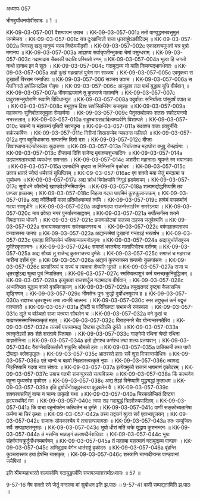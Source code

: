 अध्यायः 057
	
भीमदुर्योधनयोर्वीरवादः ॥ 1 ॥

KK-09-03-057-001	वैशम्पायन उवाच ।
KK-09-03-057-001a	ततो वाग्युद्धमभवत्तुमुलं जनमेजय ।
KK-09-03-057-001c	यत्र दुःखान्वितो राजा धृतराष्ट्रोऽब्रवीदिदम् ॥
KK-09-03-057-002a	धिगस्तु खलु मानुष्यं यस्य निष्ठेयमीदृशी ।
KK-09-03-057-002c	एकादशचमूभर्ता यत्र पुत्रो ममानघ ॥
KK-09-03-057-003a	आज्ञाप्य सर्वान्नृपतीन्भुक्त्वा चेमां वसुन्धराम् ।
KK-09-03-057-003c	गदामादाय चैकाकी पदातिः प्रस्थितो रणम् ॥
KK-09-03-057-004a	भूत्वा हि जगतो नाथो ह्यनाथ इव मे सुतः ।
KK-09-03-057-004c	गदामुद्यम्य यो याति किमन्यद्भागधेयतः ॥
KK-09-03-057-005a	अहो दुःखं महत्प्राप्तं पुत्रेण मम सञ्जय ।
KK-09-03-057-005c	एवमुक्त्वा स दुःखार्तो विरराम जनाधिपः ॥
KK-09-03-057-006	सञ्जय उवाच ।
KK-09-03-057-006a	स मेघनिनदो हर्षान्निनदन्निव गोवृषः ।
KK-09-03-057-006c	आजुहाव तदा पार्थं युद्धाय युधि वीर्यवान् ॥
KK-09-03-057-007a	भीममाह्वयमाने तु कुरुराजे महात्मनि ।
KK-09-03-057-007c	प्रादुरासन्सुघोराणि रूपाणि विविधान्युत ॥
KK-09-03-057-008a	ववुर्वाताः सनिर्घाताः पांसुवर्षं पपात च ।
KK-09-03-057-008c	बभूवुश्च दिशः सर्वास्तिमिरेण समावृताः ॥
KK-09-03-057-009a	महास्वनाः सुनिर्वातास्तुमुला रोमहर्षणाः ।
KK-09-03-057-009c	पेतुस्तथोल्काः शतशः स्फोटयन्त्यो नभस्तलात् ॥
KK-09-03-057-010a	राहुश्चाग्रसदादित्यमपर्वणि विशाम्पते ।
KK-09-03-057-010c	चकम्पे च महाकम्पं पृथिवी सवनद्रुमा ॥
KK-09-03-057-011a	रूक्षाश्च वाताः प्रववुर्नीचैः शर्करकर्षिणः ।
KK-09-03-057-011c	गिरीणां शिखराण्येव न्यपतन्त महीतले ॥
KK-09-03-057-012a	मृगा बहुविधाकाराः सम्पतन्ति दिशो दश ।
KK-09-03-057-012c	दीप्ताः शिवाश्चाप्यनदन्घोररूपाः सुदारुणाः ॥
KK-09-03-057-013a	निर्घाताश्च महाघोरा बभूवू रोमहर्षणाः ।
KK-09-03-057-013c	दीप्तायां दिशि राजेन्द्र मृगाश्चाशुभवादिनः ॥
KK-09-03-057-014a	उदपानगताश्चापो व्यवर्धन्त समन्ततः ।
KK-09-03-057-014c	अशरीरा महानादाः श्रूयन्ते स्म भयानकाः ॥
KK-09-03-057-015a	एवमादीनि दृष्ट्वा स निमित्तानि वृकोदरः ।
KK-09-03-057-015c	उवाच भ्रातरं ज्येष्ठं धर्मराजं युधिष्ठिरम् ॥
KK-09-03-057-016ac	एष शक्यो मया जेतुं मन्दात्मा च सुयोधनः ॥
KK-09-03-057-017a	अद्य क्रोधं विमोक्ष्यामि निगूढं हृदयेशयम् ।
KK-09-03-057-017c	सुयोधने कौरवेन्द्रे खाण्डवेऽग्निमिवार्जुनः ॥
KK-09-03-057-018a	शल्यमद्योद्धरिष्यामि तव पाण्डव हृच्छयम् ।
KK-09-03-057-018c	निहत्य गदया पापमिमं कुरुकुलान्तकम् ॥
KK-09-03-057-019a	अद्य कीर्तिमयीं मालां प्रतिमोक्ष्याम्यहं त्वयि ।
KK-09-03-057-019c	हत्वेमं पापकर्माणं गदया रणमूर्धनि ॥
KK-09-03-057-020a	अद्योरुगदया राजन्भेत्ताऽस्मि समरेऽनया ।
KK-09-03-057-020c	नायं प्रवेष्टा नगरं पुनर्वारणसाह्वयम् ॥
KK-09-03-057-021a	सर्पोत्सर्गस्य शयने विषदानस्य भोजने ।
KK-09-03-057-021c	प्रमाणकोट्यां पातस्य दाहस्य जतुवेश्मनि ॥
KK-09-03-057-022a	सभायामवहासस्य सर्वस्वहरणस्य च ।
KK-09-03-057-022c	वर्षमज्ञातवासस्य वनवासस्य चानघ ॥
KK-09-03-057-023a	अद्यान्तमेषां दुःखानां गन्ताऽहं भरतर्षभ ।
KK-09-03-057-023c	एकाह्ना विनिहत्येमं भविष्याम्यात्मनोऽनृणः ॥
KK-09-03-057-024a	अद्यायुर्धार्तराष्ट्रस्य दुर्मतेरकृतात्मनः ।
KK-09-03-057-024c	समाप्तं भरतश्रेष्ठ मातापित्रोश्च दर्शनम् ॥
KK-09-03-057-025a	अद्य सौख्यं तु राजेन्द्र कुरुराजस्य दुर्मतेः ।
KK-09-03-057-025c	समाप्तं च महाराज नारीणां दर्शनं पुनः ॥
KK-09-03-057-026a	अद्यायं कुरुराजस्य शन्तनोः कुलपांसनः ।
KK-09-03-057-026c	प्राणाञ्श्रियं च राज्यं च त्यक्त्वा शेष्यति भूतले ॥
KK-09-03-057-027a	राजा च धृतराष्ट्रोऽद्य श्रुत्वा पुत्रं निपातितम् ।
KK-09-03-057-027c	स्मरिष्यत्यशुभं कर्म यत्तच्छकुनिबुद्धिजम् ॥
KK-09-03-057-028a	इत्युक्त्वा राजशार्दूल गदामादाय वीर्यवान् ।
KK-09-03-057-028c	अभ्यतिष्ठत युद्धाय शक्रो वृत्रमिवाह्वयन् ॥
KK-09-03-057-029a	तमुद्यतगदं दृष्ट्वा कैलासमिव शृङ्गिणम् ।
KK-09-03-057-029c	भीमसेनः पुनः क्रुद्धो दुर्योधनमुवाच ह ॥
KK-09-03-057-030a	राज्ञश्च धृतराष्ट्रस्य तथा त्वमपि चात्मनः ।
KK-09-03-057-030c	स्मर तद्दुष्कृतं कर्म यद्वृत्तं वारणावते ॥
KK-09-03-057-031a	द्रौपदी च परिक्लिष्टा सभामध्ये रजस्वला ।
KK-09-03-057-031c	द्यूते च वञ्चितो राजा यत्त्वया सौबलेन च ॥
KK-09-03-057-032a	वने दुःखं च यत्प्राप्तमस्माभिस्त्वत्कृतं महत् ।
KK-09-03-057-032c	विराटनगरे चैव योन्यन्तरगतैरिव ।
KK-09-03-057-032e	तत्सर्वं पातयाम्यद्य दिष्ट्या दृष्टोऽसि दुर्मते ॥
KK-09-03-057-033a	त्वत्कृतेऽसौ हतः शेते शरतल्पे पितामहः ।
KK-09-03-057-033c	गाङ्गेयो रथिनां श्रेष्ठो रथिना याज्ञसेनिना ॥
KK-09-03-057-034a	हतो द्रोणश्च कर्णश्च तथा शल्यः प्रतापवान् ।
KK-09-03-057-034c	वैराग्नेरादिकर्तासौ शकुनिः सौबलो हतः ॥
KK-09-03-057-035a	प्रातिकामी तथा पापो द्रौपद्याः क्लेशकृद्धतः ।
KK-09-03-057-035c	भ्रातरस्ते हताः सर्वे शूरा विक्रान्तयोधिनः ॥
KK-09-03-057-036a	एते चान्ये च बहवो निहतास्त्वत्कृते नृपाः ।
KK-09-03-057-036c	त्वामद्य निहनिष्यामि गदया नात्र संशयः ॥
KK-09-03-057-037a	इत्येवमुच्चै राजानं भाषमाणं वृकोदरम् ।
KK-09-03-057-037c	उवाच गतभी राजन्पुत्रस्ते सत्यविक्रमः ॥
KK-09-03-057-038a	किं कत्थनेन बहुना युध्यस्वेह वृकोदर ।
KK-09-03-057-038c	अद्य तेऽहं विनेष्यामि युद्धश्रद्धां कुलाधम ॥
KK-09-03-057-039a	इति दुर्यार्धेनोऽक्षुद्रस्त्वया क्षुद्रबलेन वै ।
KK-09-03-057-039c	शक्यस्रासयितुं वाचा न चान्यः प्राकृतो यथा ॥
KK-09-03-057-040a	चिरकालेप्सितं दिष्ट्या हृदयस्थमिदं मम ।
KK-09-03-057-040c	त्वया सह गदायुद्धं त्रिदशैरुपपादितम् ॥
KK-09-03-057-041a	किं वाचा बहुनोक्तेन कत्थितेन च दुर्मते ।
KK-09-03-057-041c	वाणी सङ्कोच्यतामेषा कर्मणा मा चिरं कृथाः ॥
KK-09-03-057-042a	तस्य तद्वचनं श्रुत्वा सर्व एवाभ्यपूजयन् ।
KK-09-03-057-042c	राजानः सोमकाश्चैव ये तत्रासन्समागताः ॥
KK-09-03-057-043a	ततः सम्पूजितः सर्वैः सम्प्रहृष्टतनूरुहः ।
KK-09-03-057-043c	भूयो धीरां मतिं चक्रे युद्धाय कुरुनन्दनः ॥
KK-09-03-057-044a	तं मत्तमिव मातङ्गं तलशब्दैर्नराधिपाः ।
KK-09-03-057-044c	भूयः संहर्षयांचक्रुर्दुर्योधनममर्षणम् ॥
KK-09-03-057-045a	तं महात्मा महात्मानं गदामुद्यम्य पाण्डवः ।
KK-09-03-057-045c	अभिदुद्राव वेगेन धार्तराष्ट्रं वृकोदरः ॥
KK-09-03-057-046a	बृंहन्ति कुञ्चरास्तत्र हया ह्रेषन्ति चासकृत् ।
KK-09-03-057-046c	शस्त्राणि चाप्यदीप्यन्त पाण्डवानां जयैषिणां ॥
	
इति श्रीमन्महाभारते शल्यपर्वणि गदायुद्धपर्वणि सप्तपञ्चाशत्तमोऽध्यायः ॥ 57 ॥

9-57-16 नैष शक्तो रणे जेतुं मन्दात्मा मां सुयोधन इति झ.पाठः ॥ 9-57-41 वाणी सम्पद्यतामिति झ.पाठः ॥
